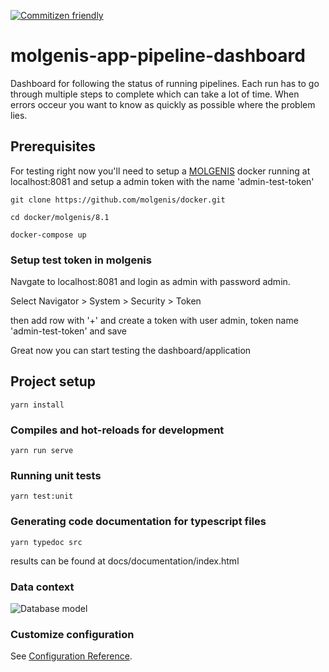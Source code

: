 [![Commitizen friendly](https://img.shields.io/badge/commitizen-friendly-brightgreen.svg)](http://commitizen.github.io/cz-cli/)

# molgenis-app-pipeline-dashboard

Dashboard for following the status of running pipelines. Each run has to go through multiple steps to complete which can take a lot of time. When errors occeur you want to know as quickly as possible where the problem lies.

## Prerequisites
For testing right now you'll need to setup a [MOLGENIS](https://github.com/molgenis/docker) docker running at localhost:8081 and setup a admin token with the name 'admin-test-token'

```
git clone https://github.com/molgenis/docker.git

cd docker/molgenis/8.1

docker-compose up
```

### Setup test token in molgenis

Navgate to localhost:8081 and login as admin with password admin.

Select Navigator > System > Security > Token

then add row with '+' and create a token with user admin, token name 'admin-test-token' and save

Great now you can start testing the dashboard/application

## Project setup
```
yarn install
```

### Compiles and hot-reloads for development
```
yarn run serve
```

### Running unit tests
```
yarn test:unit
```

### Generating code documentation for typescript files
```
yarn typedoc src
```
results can be found at docs/documentation/index.html

### Data context
![Database model](docs/DatabaseModel.png)

### Customize configuration
See [Configuration Reference](https://cli.vuejs.org/config/).
